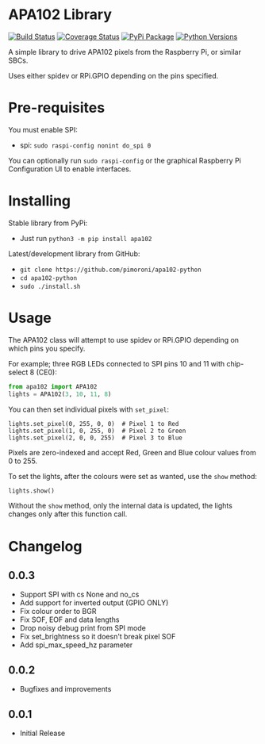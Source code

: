 # APA102 Library

[![Build Status](https://travis-ci.com/pimoroni/apa102-python.svg?branch=master)](https://travis-ci.com/pimoroni/apa102-python)
[![Coverage Status](https://coveralls.io/repos/github/pimoroni/apa102-python/badge.svg?branch=master)](https://coveralls.io/github/pimoroni/apa102-python?branch=master)
[![PyPi Package](https://img.shields.io/pypi/v/apa102.svg)](https://pypi.python.org/pypi/apa102)
[![Python Versions](https://img.shields.io/pypi/pyversions/apa102.svg)](https://pypi.python.org/pypi/apa102)

A simple library to drive APA102 pixels from the Raspberry Pi, or similar SBCs.

Uses either spidev or RPi.GPIO depending on the pins specified.

# Pre-requisites

You must enable SPI:

* spi: `sudo raspi-config nonint do_spi 0`

You can optionally run `sudo raspi-config` or the graphical Raspberry Pi Configuration UI to enable interfaces.

# Installing

Stable library from PyPi:

* Just run `python3 -m pip install apa102`

Latest/development library from GitHub:

* `git clone https://github.com/pimoroni/apa102-python`
* `cd apa102-python`
* `sudo ./install.sh`

# Usage

The APA102 class will attempt to use spidev or RPi.GPIO depending on which pins you specify.

For example; three RGB LEDs connected to SPI pins 10 and 11 with chip-select 8 (CE0):

```python
from apa102 import APA102
lights = APA102(3, 10, 11, 8)
```

You can then set individual pixels with `set_pixel`:

```
lights.set_pixel(0, 255, 0, 0)  # Pixel 1 to Red
lights.set_pixel(1, 0, 255, 0)  # Pixel 2 to Green
lights.set_pixel(2, 0, 0, 255)  # Pixel 3 to Blue
```

Pixels are zero-indexed and accept Red, Green and Blue colour values from 0 to 255.

To set the lights, after the colours were set as wanted, use the `show` method:

```python
lights.show()
```

Without the `show` method, only the internal data is updated, the lights changes only after this function call.

# Changelog

0.0.3
-----

* Support SPI with cs None and no_cs
* Add support for inverted output (GPIO ONLY)
* Fix colour order to BGR
* Fix SOF, EOF and data lengths
* Drop noisy debug print from SPI mode
* Fix set_brightness so it doesn't break pixel SOF
* Add spi_max_speed_hz parameter

0.0.2
-----

* Bugfixes and improvements

0.0.1
-----

* Initial Release

